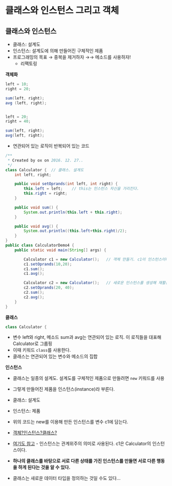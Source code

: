 # 클래스와 인스턴스 그리고 객체  

## 클래스와 인스턴스  

- 클래스: 설계도  
- 인스턴스: 설계도에 의해 만들어진 구체적인 제품  
- 프로그래밍의 목표 → 중복을 제거하자 →→ 메소드를 사용하자! 
  - 리팩토링 

**객체화**  

```java
left = 10;
right = 20;

sum(left, right);
avg (left, right);


left = 20;
right = 40;

sum(left, right);
avg(left, right);
```
- 연관되어 있는 로직이 반복되어 있는 코드  
```java
/**
 * Created by ox on 2016. 12. 27..
 */
class Calculator {  // 클래스. 설계도 
    int left, right;

    public void setOprands(int left, int right) {
        this.left = left;    // this는 인스턴스 자신을 가리킨다. 
        this.right = right;
    }

    public void sum() {
        System.out.println(this.left + this.right);
    }

    public void avg() {
        System.out.println((this.left+this.right)/2);
    }
}
public class CalculatorDemo4 {
    public static void main(String[] args) {

        Calculator c1 = new Calculator();   // 객체 만들기. c1이 인스턴스이다.  
        c1.setOprands(10,20);
        c1.sum();
        c1.avg();

        Calculator c2 = new Calculator();   // 새로운 인스턴스를 생성해 재활용(?) 가능하다 
        c2.setOprands(20, 40);     
        c2.sum();
        c2.avg();
    }
}
```  

**클래스**  
```java
class Calculator {
```
- 변수 left와 right, 메소드 sum과 avg는 연관되어 있는 로직. 이 로직들을 대표해 Calculator로 그룹핑  
- 이때 키워드 `class`를 사용한다.   
- 클래스는 연관되어 있는 변수와 메소드의 집합  

**인스턴스**  
- 클래스는 일종의 설계도. 설계도를 구체적인 제품으로 만들려면 `new` 키워드를 사용  
- 그렇게 만들어진 제품을 인스턴스(instance)라 부른다.  
 - 클래스: 설계도
 - 인스턴스: 제품  
- 위의 코드는 new를 이용해 만든 인스턴스를 변수 c1에 담는다.  
- [객체?인스턴스?클래스?](http://blog.naver.com/ktw5724/220201962488)   
 - [여기도 참고](https://wikidocs.net/214) - 인스턴스는 관계위주의 의미로 사용된다. c1은 Calculator의 인스턴스이다.   

- **하나의 클래스를 바탕으로 서로 다른 상태를 가진 인스턴스를 만들면 서로 다른 행동을 하게 된다는 것을 알 수 있다.**
- 클래스는 새로운 데이터 타입을 정의하는 것일 수도 있다...
